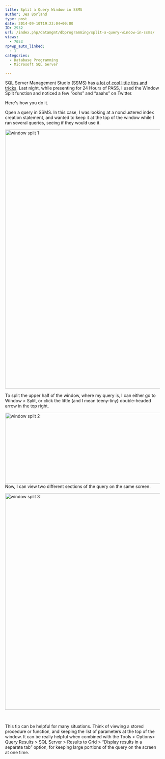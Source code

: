 ```yaml
---
title: Split a Query Window in SSMS
author: Jes Borland
type: post
date: 2014-09-10T19:23:04+00:00
ID: 2932
url: /index.php/datamgmt/dbprogramming/split-a-query-window-in-ssms/
views:
  - 7053
rp4wp_auto_linked:
  - 1
categories:
  - Database Programming
  - Microsoft SQL Server

---
```

SQL Server Management Studio (SSMS) has <a href="/index.php/datamgmt/dbprogramming/tips-and-tricks-to-make/" target="_blank">a lot of cool little tips and tricks</a>. Last night, while presenting for 24 Hours of PASS, I used the Window Split function and noticed a few “oohs” and “aaahs” on Twitter.

Here's how you do it.

Open a query in SSMS. In this case, I was looking at a nonclustered index creation statement, and wanted to keep it at the top of the window while I ran several queries, seeing if they would use it.

[<img class="alignleft wp-image-2933 size-full" src="/wp-content/uploads/2014/09/window-split-1.png" alt="window split 1" width="1294" height="842" srcset="/wp-content/uploads/2014/09/window-split-1.png 1294w, /wp-content/uploads/2014/09/window-split-1-300x195.png 300w, /wp-content/uploads/2014/09/window-split-1-1024x666.png 1024w" sizes="(max-width: 1294px) 100vw, 1294px" />][1]

To split the upper half of the window, where my query is, I can either go to Window > Split, or click the little (and I mean teeny-tiny) double-headed arrow in the top right.

[<img class="aligncenter size-full wp-image-2938" src="/wp-content/uploads/2014/09/window-split-2.png" alt="window split 2" width="982" height="231" srcset="/wp-content/uploads/2014/09/window-split-2.png 982w, /wp-content/uploads/2014/09/window-split-2-300x70.png 300w" sizes="(max-width: 982px) 100vw, 982px" />][2]Now, I can view two different sections of the query on the same screen.

[<img class="aligncenter size-full wp-image-2939" src="/wp-content/uploads/2014/09/window-split-3.png" alt="window split 3" width="963" height="704" srcset="/wp-content/uploads/2014/09/window-split-3.png 963w, /wp-content/uploads/2014/09/window-split-3-300x219.png 300w" sizes="(max-width: 963px) 100vw, 963px" />][3]

&nbsp;

This tip can be helpful for many situations. Think of viewing a stored procedure or function, and keeping the list of parameters at the top of the window. It can be really helpful when combined with the Tools > Options> Query Results > SQL Server > Results to Grid > “Display results in a separate tab” option, for keeping large portions of the query on the screen at one time.

&nbsp;

&nbsp;

 [1]: /wp-content/uploads/2014/09/window-split-1.png
 [2]: /wp-content/uploads/2014/09/window-split-2.png
 [3]: /wp-content/uploads/2014/09/window-split-3.png